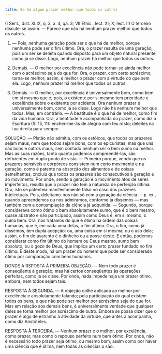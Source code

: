 ```yaml
---
title: Se há algum prazer melhor que todos os outros
---
```


(I Sent., dist. XLIX, q. 3, a. 4, qa. 3; VII Ethic., lect. XI; X, lect. II)
  O terceiro discute-se assim. ― Parece que não há nenhum prazer melhor que todos os outros.  

1. ― Pois, nenhuma geração pode ser o que há de melhor, porque nenhuma pode ser o fim último. Ora, o prazer resulta de uma geração, pois um ser se deleita quando disposto para um objeto natural presente, como já se disse. Logo, nenhum prazer há melhor que todos os outros.  

2. Demais. ― O melhor por excelência não pode tornar-se ainda melhor com o acréscimo seja do que for. Ora, o prazer, com certo acréscimo, torna-se melhor; assim, é melhor o prazer com a virtude do que sem ela. Logo, nenhum prazer há melhor que todos os outros.  

3. Demais. ― O melhor, por excelência é universalmente bom, como bem em si mesmo que é; pois, o existente por si mesmo tem prioridade e excelência sobre o existente por acidente. Ora nenhum prazer é universalmente bom, como já se disse. Logo não há nenhum melhor que todos.  Mas, em contrário. ― A beatitude é o que há de melhor, como fim da vida humana. Ora, a beatitude é acompanhada do prazer, como diz a Escritura (Sl 15, 11): encher-me-ás de alegria com teu rosto; deleites na tua direita para sempre.  

SOLUÇÃO. ― Platão não admitia, com os estóicos, que todos os prazeres sejam maus, nem que todos sejam bons, com os epicuristas; mas que uns são bons e outros maus, sem contudo nenhum ser o bem sumo ou melhor. Mas as suas razões, tanto quanto podemos compreendê-las, são deficientes em duplo ponto de vista. ― Primeiro porque, vendo que os prazeres sensíveis e corpóreos consistem num certo movimento e na geração, como é patente na absorção dos alimentos e de coisas semelhantes, cncluiu que todos os prazeres são consecutivos à geração e ao movimento. Por onde, sendo a geração e o movimento atos de seres imperfeitos, resulta que o prazer não tem a natureza de perfeição última. Ora, isto se patenteia manifestamente falso no caso dos prazeres intelectuais. Pois, deleitamo-nos não só com a geração da ciência ― p. ex., quando apreendemos ou nos admiramos, conforme já dissemos ― mas também com a contemplação da ciência já adquirida. ― Segundo, porque considerava como ótimo o bem absolutamente sumo, que é o bem mesmo, quase abstrato e não participado, assim como Deus é, em si mesmo, o sumo bem. Ora, nós tratamos do que é ótimo na ordem das coisas humanas, que é, em cada uma delas, o fim último. Ora, o fim, como já dissemos, tem dupla acepção: ou, uma coisa em si mesma, ou o uso dela; assim, o fim do avarento é o dinheiro ou a posse deste. E então, podemos considerar como fim último do homem ou Deus mesmo, sumo bem absoluto, ou o gozo de Deus, que implica um certo prazer fundado no fim último. E deste modo, há um prazer do homem que pode ser considerado ótimo por comparação com bens humanos.  

DONDE A RSPOSTA À PRIMEIRA OBJEÇÃO. ― Nem todo prazer é conseqüente à geração; mas há certos conseqüentes às operações perfeitas, como já se disse. Por onde, nada impede haja um prazer ótimo, embora, nem todos sejam tais.  

RESPOSTA À SEGUNDA. ― A objeção colhe aplicada ao melhor por excelência e absolutamente falando; pela participação do qual existem todos os bens, e que não pode ser melhor por acréscimo seja do que for. Mas em relação aos demais bens, é universalmente verdade que qualquer deles se torna melhor por acréscimo de outro. Embora se possa dizer que o prazer é algo de estranho à atividade da virtude, que antes a acompanha, como diz Aristóteles.  

RESPOSTA À TERCEIRA. ― Nenhum prazer é o melhor, por excelência, como prazer, mas como o repouso perfeito num bem ótimo. Por onde, não é necessário todo prazer seja ótimo, ou mesmo bom, assim como por haver uma ciência que é ótima, nem todas as ciências o são.
